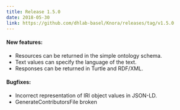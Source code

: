 ```yaml
---
title: Release 1.5.0
date: 2018-05-30
link: https://github.com/dhlab-basel/Knora/releases/tag/v1.5.0
---
```

#### New features:

- Resources can be returned in the simple ontology schema.
- Text values can specify the language of the text.
- Responses can be returned in Turtle and RDF/XML.

#### Bugfixes:

- Incorrect representation of IRI object values in JSON-LD.
- GenerateContributorsFile broken
